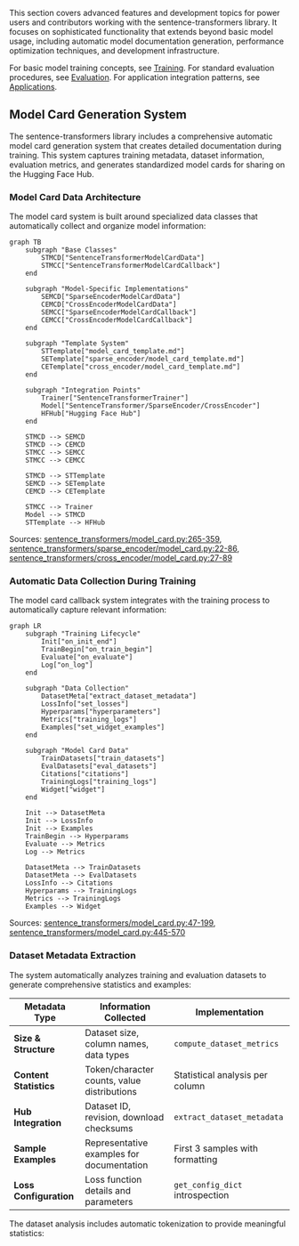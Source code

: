 This section covers advanced features and development topics for power users and contributors working with the sentence-transformers library. It focuses on sophisticated functionality that extends beyond basic model usage, including automatic model documentation generation, performance optimization techniques, and development infrastructure.

For basic model training concepts, see [Training](#3). For standard evaluation procedures, see [Evaluation](#4). For application integration patterns, see [Applications](#6).

## Model Card Generation System

The sentence-transformers library includes a comprehensive automatic model card generation system that creates detailed documentation during training. This system captures training metadata, dataset information, evaluation metrics, and generates standardized model cards for sharing on the Hugging Face Hub.

### Model Card Data Architecture

The model card system is built around specialized data classes that automatically collect and organize model information:

```mermaid
graph TB
    subgraph "Base Classes"
        STMCD["SentenceTransformerModelCardData"]
        STMCC["SentenceTransformerModelCardCallback"]
    end
    
    subgraph "Model-Specific Implementations"
        SEMCD["SparseEncoderModelCardData"]
        CEMCD["CrossEncoderModelCardData"]
        SEMCC["SparseEncoderModelCardCallback"]
        CEMCC["CrossEncoderModelCardCallback"]
    end
    
    subgraph "Template System"
        STTemplate["model_card_template.md"]
        SETemplate["sparse_encoder/model_card_template.md"]
        CETemplate["cross_encoder/model_card_template.md"]
    end
    
    subgraph "Integration Points"
        Trainer["SentenceTransformerTrainer"]
        Model["SentenceTransformer/SparseEncoder/CrossEncoder"]
        HFHub["Hugging Face Hub"]
    end
    
    STMCD --> SEMCD
    STMCD --> CEMCD
    STMCC --> SEMCC
    STMCC --> CEMCC
    
    STMCD --> STTemplate
    SEMCD --> SETemplate
    CEMCD --> CETemplate
    
    STMCC --> Trainer
    Model --> STMCD
    STTemplate --> HFHub
```

Sources: [sentence_transformers/model_card.py:265-359](), [sentence_transformers/sparse_encoder/model_card.py:22-86](), [sentence_transformers/cross_encoder/model_card.py:27-89]()

### Automatic Data Collection During Training

The model card callback system integrates with the training process to automatically capture relevant information:

```mermaid
graph LR
    subgraph "Training Lifecycle"
        Init["on_init_end"]
        TrainBegin["on_train_begin"]
        Evaluate["on_evaluate"]
        Log["on_log"]
    end
    
    subgraph "Data Collection"
        DatasetMeta["extract_dataset_metadata"]
        LossInfo["set_losses"]
        Hyperparams["hyperparameters"]
        Metrics["training_logs"]
        Examples["set_widget_examples"]
    end
    
    subgraph "Model Card Data"
        TrainDatasets["train_datasets"]
        EvalDatasets["eval_datasets"]
        Citations["citations"]
        TrainingLogs["training_logs"]
        Widget["widget"]
    end
    
    Init --> DatasetMeta
    Init --> LossInfo
    Init --> Examples
    TrainBegin --> Hyperparams
    Evaluate --> Metrics
    Log --> Metrics
    
    DatasetMeta --> TrainDatasets
    DatasetMeta --> EvalDatasets
    LossInfo --> Citations
    Hyperparams --> TrainingLogs
    Metrics --> TrainingLogs
    Examples --> Widget
```

Sources: [sentence_transformers/model_card.py:47-199](), [sentence_transformers/model_card.py:445-570]()

### Dataset Metadata Extraction

The system automatically analyzes training and evaluation datasets to generate comprehensive statistics and examples:

| Metadata Type | Information Collected | Implementation |
|---------------|----------------------|----------------|
| **Size & Structure** | Dataset size, column names, data types | `compute_dataset_metrics` |
| **Content Statistics** | Token/character counts, value distributions | Statistical analysis per column |
| **Hub Integration** | Dataset ID, revision, download checksums | `extract_dataset_metadata` |
| **Sample Examples** | Representative examples for documentation | First 3 samples with formatting |
| **Loss Configuration** | Loss function details and parameters | `get_config_dict` introspection |

The dataset analysis includes automatic tokenization to provide meaningful statistics:

```python